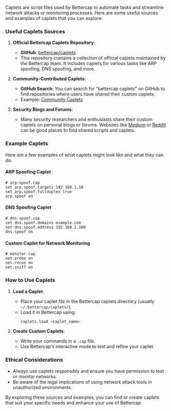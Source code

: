


Caplets are script files used by Bettercap to automate tasks and streamline network attacks or monitoring processes. Here are some useful sources and examples of caplets that you can explore:

### Useful Caplets Sources

1. **Official Bettercap Caplets Repository**:
   - **GitHub**: [bettercap/caplets](https://github.com/bettercap/caplets)
   - This repository contains a collection of official caplets maintained by the Bettercap team. It includes caplets for various tasks like ARP spoofing, DNS spoofing, and more.

2. **Community-Contributed Caplets**:
   - **GitHub Search**: You can search for "bettercap caplets" on GitHub to find repositories where users have shared their custom caplets.
   - Example: [Community Caplets](https://github.com/search?q=bettercap+caplets)

3. **Security Blogs and Forums**:
   - Many security researchers and enthusiasts share their custom caplets on personal blogs or forums. Websites like [Medium](https://medium.com/) or [Reddit](https://www.reddit.com/r/netsec/) can be good places to find shared scripts and caplets.

### Example Caplets

Here are a few examples of what caplets might look like and what they can do:

#### ARP Spoofing Caplet
```plaintext
# arp-spoof.cap
set arp.spoof.targets 192.168.1.10
set arp.spoof.fullduplex true
arp.spoof on
```

#### DNS Spoofing Caplet
```plaintext
# dns-spoof.cap
set dns.spoof.domains example.com
set dns.spoof.address 192.168.1.100
dns.spoof on
```

#### Custom Caplet for Network Monitoring
```plaintext
# monitor.cap
net.probe on
net.recon on
net.sniff on
```

### How to Use Caplets

1. **Load a Caplet**:
   - Place your caplet file in the Bettercap caplets directory (usually `~/.bettercap/caplets/`).
   - Load it in Bettercap using:
     ```bash
     caplets.load <caplet_name>
     ```

2. **Create Custom Caplets**:
   - Write your commands in a `.cap` file.
   - Use Bettercap's interactive mode to test and refine your caplet.

### Ethical Considerations

- Always use caplets responsibly and ensure you have permission to test or monitor networks.
- Be aware of the legal implications of using network attack tools in unauthorized environments.

By exploring these sources and examples, you can find or create caplets that suit your specific needs and enhance your use of Bettercap.
